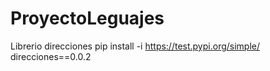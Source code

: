 # ProyectoLeguajes

Librerio direcciones 
pip install -i https://test.pypi.org/simple/ direcciones==0.0.2
